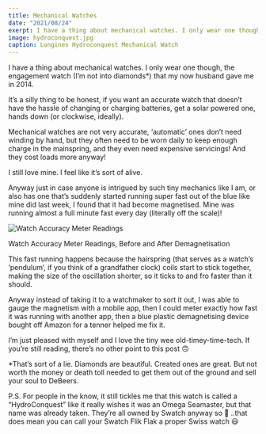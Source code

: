```yaml
---
title: Mechanical Watches
date: "2021/08/24"
exerpt: I have a thing about mechanical watches. I only wear one though, the engagement watch that my now husband gave me in 2014.
image: hydroconquest.jpg
caption: Longines Hydroconquest Mechanical Watch
---
```


I have a thing about mechanical watches. I only wear one though, the engagement watch (I’m not into diamonds\*) that my now husband gave me in 2014.

It’s a silly thing to be honest, if you want an accurate watch that doesn’t have the hassle of changing or charging batteries, get a solar powered one, hands down (or clockwise, ideally).

Mechanical watches are not very accurate, ‘automatic’ ones don’t need winding by hand, but they often need to be worn daily to keep enough charge in the mainspring, and they even need expensive servicings! And they cost loads more anyway!

I still love mine. I feel like it’s sort of alive.

Anyway just in case anyone is intrigued by such tiny mechanics like I am, or also has one that’s suddenly started running super fast out of the blue like mine did last week, I found that it had become magnetised. Mine was running almost a full minute fast every day (literally off the scale)!

![Watch Accuracy Meter Readings](/images/blog/hydroconquesttoo.png)

<p class="caption">Watch Accuracy Meter Readings, Before and After Demagnetisation</p>

This fast running happens because the hairspring (that serves as a watch’s ‘pendulum’, if you think of a grandfather clock) coils start to stick together, making the size of the oscillation shorter, so it ticks to and fro faster than it should.

Anyway instead of taking it to a watchmaker to sort it out, I was able to gauge the magnetism with a mobile app, then I could meter exactly how fast it was running with another app, then a blue plastic demagnetising device bought off Amazon for a tenner helped me fix it.

I’m just pleased with myself and I love the tiny wee old-timey-time-tech. If you’re still reading, there’s no other point to this post 🙃

\*That’s sort of a lie. Diamonds are beautiful. Created ones are great. But not worth the money or death toll needed to get them out of the ground and sell your soul to DeBeers.

P.S. For people in the know, it still tickles me that this watch is called a “HydroConquest” like it really wishes it was an Omega Seamaster, but that name was already taken. They’re all owned by Swatch anyway so 🤷 ..that does mean you can call your Swatch Flik Flak a proper Swiss watch 😃
